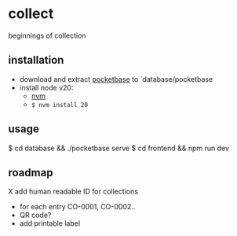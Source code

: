 # collect

beginnings of collection

## installation

- download and extract [pocketbase](https://pocketbase.io/docs/) to `database/pocketbase
- install node v20:
  - [nvm](https://github.com/nvm-sh/nvm)
  - `$ nvm install 20`

## usage

$ cd database && ./pocketbase serve
$ cd frontend && npm run dev

## roadmap


X add human readable ID for collections
  - for each entry CO-0001, CO-0002..
  - QR code?
- add printable label 
